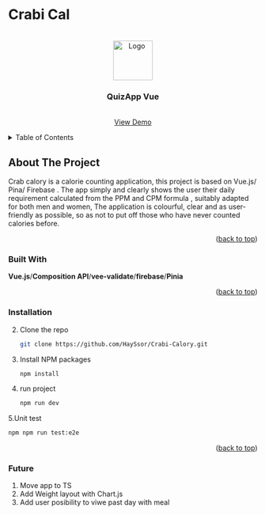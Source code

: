 # Crabi Cal

<!-- Improved compatibility of back to top link: See: https://github.com/othneildrew/Best-README-Template/pull/73 -->
<a name="readme-top"></a>
<!--
*** Thanks for checking out the Best-README-Template. If you have a suggestion
*** that would make this better, please fork the repo and create a pull request
*** or simply open an issue with the tag "enhancement".
*** Don't forget to give the project a star!
*** Thanks again! Now go create something AMAZING! :D
-->





<!-- PROJECT LOGO -->
<br />
<div align="center">
  <a href="https://github.com/github_username/repo_name">
    <img src="https://crabi-calory.vercel.app/icons/crab.png" alt="Logo" width="80" height="80">
  </a>

<h3 align="center">QuizApp Vue</h3>

  <p align="center">
    <br />
    <a href="https://crabi-calory.vercel.app/">View Demo</a>
  </p>
</div>



<!-- TABLE OF CONTENTS -->
<details>
  <summary>Table of Contents</summary>
  <ol>
    <li>
      <a href="#about-the-project">About The Project</a>
      <ul>
        <li><a href="#built-with">Built With</a></li>
      </ul>
    </li>
    <li>
      <a href="#getting-started">Getting Started</a>
      <ul>
        <li><a href="#installation">Installation</a></li>
      </ul>
    </li>
    <li>
     <a href="#getting-started">Getting Started</a>
      <ul>
        <li><a href="#future">Things added in the future </a></li>
      </ul>
    </li>
  </ol>
</details>



<!-- ABOUT THE PROJECT -->
## About The Project

Crab calory is a calorie counting application, this project is based on Vue.js/ Pina/ Firebase .
The app simply and clearly shows the user their daily requirement calculated from the PPM and CPM formula , suitably adapted for both men and women, 
The application is colourful, clear and as user-friendly as possible, so as not to put off those who have never counted calories before.



<p align="right">(<a href="#readme-top">back to top</a>)</p>



### Built With


**Vue.js**/**Composition API**/**vee-validate**/**firebase**/**Pinia**

<p align="right">(<a href="#readme-top">back to top</a>)</p>



<!-- GETTING STARTED -->

### Installation

2. Clone the repo
   ```sh
   git clone https://github.com/HaySsor/Crabi-Calory.git
   ```
3. Install NPM packages
   ```sh
   npm install
   ```
4. run project 
   ```sh
   npm run dev
   ```
5.Unit test 
   ```sh
   npm npm run test:e2e
   ```
<p align="right">(<a href="#readme-top">back to top</a>)</p>

### Future

1) Move app to TS
2) Add Weight layout with Chart.js
3) Add user posibility to viwe past day with meal 


<!-- MARKDOWN LINKS & IMAGES -->
<!-- https://www.markdownguide.org/basic-syntax/#reference-style-links -->
[contributors-shield]: https://img.shields.io/github/contributors/github_username/repo_name.svg?style=for-the-badge
[contributors-url]: https://github.com/github_username/repo_name/graphs/contributors
[forks-shield]: https://img.shields.io/github/forks/github_username/repo_name.svg?style=for-the-badge
[forks-url]: https://github.com/github_username/repo_name/network/members
[stars-shield]: https://img.shields.io/github/stars/github_username/repo_name.svg?style=for-the-badge
[stars-url]: https://github.com/github_username/repo_name/stargazers
[issues-shield]: https://img.shields.io/github/issues/github_username/repo_name.svg?style=for-the-badge
[issues-url]: https://github.com/github_username/repo_name/issues
[license-shield]: https://img.shields.io/github/license/github_username/repo_name.svg?style=for-the-badge
[license-url]: https://github.com/github_username/repo_name/blob/master/LICENSE.txt
[linkedin-shield]: https://img.shields.io/badge/-LinkedIn-black.svg?style=for-the-badge&logo=linkedin&colorB=555
[linkedin-url]: https://linkedin.com/in/linkedin_username
[product-screenshot]: images/screenshot.png

[Vue.js]: https://img.shields.io/badge/Vue.js-35495E?style=for-the-badge&logo=vuedotjs&logoColor=4FC08D
[Vue-url]: https://vuejs.org/



